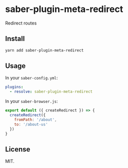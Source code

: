 # saber-plugin-meta-redirect

Redirect routes

## Install

```bash
yarn add saber-plugin-meta-redirect
```

## Usage

In your `saber-config.yml`:

```yml
plugins:
  - resolve: saber-plugin-meta-redirect
```

In your `saber-browser.js`:

```js
export default ({ createRedirect }) => {
  createRedirect({
    fromPath: '/about',
    to: '/about-us'
  })
}
```

## License

MIT.
